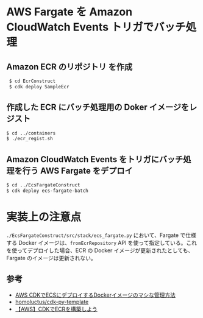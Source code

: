 # AWS Fargate を Amazon CloudWatch Events トリガでバッチ処理

## Amazon ECR のリポジトリ を作成
```bash
 $ cd EcrConstruct
 $ cdk deploy SampleEcr
```

## 作成した ECR にバッチ処理用の Doker イメージをレジスト
```bash
$ cd ../containers
$ ./ecr_regist.sh
```

## Amazon CloudWatch Events をトリガにバッチ処理を行う AWS Fargate をデプロイ
```bash
$ cd ../EcsFargateConstruct
$ cdk deploy ecs-fargate-batch
```

# 実装上の注意点
`./EcsFargateConstruct/src/stack/ecs_fargate.py` において、Fargate で仕様する Docker イメージは、`fromEcrRepository` API を使って指定している。これを使ってデプロイした場合、ECR の Docker イメージが更新されたとしても、Fargate のイメージは更新されない。

## 参考
- [AWS CDKでECSにデプロイするDockerイメージのマシな管理方法](https://www.ncaq.net/2020/11/09/16/39/42/)
- [homoluctus/cdk-py-template](https://github.com/homoluctus/cdk-py-template)
- [【AWS】CDKでECRを構築しよう](https://qiita.com/homines22/items/71e5b596e3edab46f0621)
